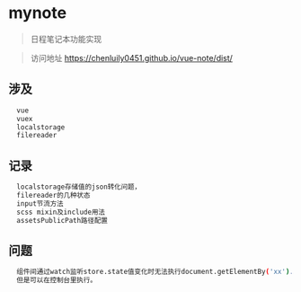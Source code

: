 # mynote

> 日程笔记本功能实现

> 访问地址 https://chenluily0451.github.io/vue-note/dist/

## 涉及

``` bash
  vue
  vuex
  localstorage
  filereader
```

## 记录

``` bash
  localstorage存储值的json转化问题，
  filereader的几种状态
  input节流方法
  scss mixin及include用法
  assetsPublicPath路径配置
```

## 问题

``` bash
  组件间通过watch监听store.state值变化时无法执行document.getElementBy('xx').click()类似操作，
  但是可以在控制台里执行。
```
